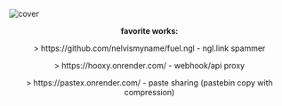 ![cover](https://github.com/user-attachments/assets/f58c7588-d866-473e-a89b-2bd680bda997)

<b><p align="center"> favorite works: </p></b>
<p align="center">> https://github.com/nelvismyname/fuel.ngl - ngl.link spammer</p>
<p align="center">> https://hooxy.onrender.com/ - webhook/api proxy</p>
<p align="center">> https://pastex.onrender.com/ - paste sharing (pastebin copy with compression)</p>

